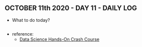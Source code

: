 ## OCTOBER 11th 2020 - DAY 11 - DAILY LOG ##

* What to do today?


```python

```



* reference: 
    * [Data Science Hands-On Crash Course](https://www.youtube.com/watch?v=XU5pw3QRYjQ)


